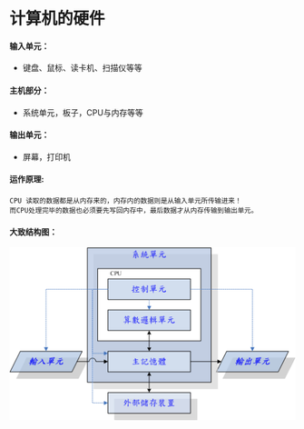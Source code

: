 # 计算机的硬件

#### 输入单元：
- 键盘、鼠标、读卡机、扫描仪等等
#### 主机部分：
- 系统单元，板子，CPU与内存等等
#### 输出单元：
- 屏幕，打印机

#### 运作原理:
    CPU 读取的数据都是从内存来的，内存内的数据则是从输入单元所传输进来！
    而CPU处理完毕的数据也必须要先写回内存中，最后数据才从内存传输到输出单元。

#### 大致结构图：
![1](./img/computer02.gif)